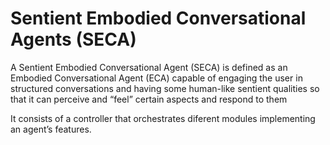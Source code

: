 # Sentient Embodied Conversational Agents (SECA)

<p>A Sentient Embodied Conversational Agent (SECA) is defined
as an Embodied Conversational Agent (ECA) capable of
engaging the user in structured conversations and having some
human-like sentient qualities so that it can perceive and “feel”
certain aspects and respond to them </p>

<p>It consists of a controller that orchestrates diferent modules
  implementing an agent’s features.</p>
